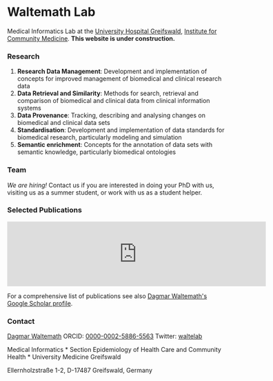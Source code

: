 ﻿# Waltemath Lab
Medical Informatics Lab at the [University Hospital Greifswald](https://www.medizin.uni-greifswald.de/de/home/), [Institute for Community Medicine](http://www2.medizin.uni-greifswald.de/icm/index.php?id=334).
**This website is under construction.**

### Research

1. **Research Data Management**: Development and implementation of concepts for improved management of biomedical and clinical research data 
2. **Data Retrieval and Similarity**:	Methods for search, retrieval and comparison of biomedical and clinical data from clinical information systems
3. **Data Provenance**:	Tracking, describing and analysing changes on biomedical and clinical data sets
4. **Standardisation**:	Development and implementation of data standards for biomedical research, particularly modeling and simulation
5. **Semantic enrichment**:	Concepts for the annotation of data sets with semantic knowledge, particularly biomedical ontologies

### Team 

*We are hiring!* Contact us if you are interested in doing your PhD with us, visiting us as a summer student, or work with us as a student helper. 

### Selected Publications

<iframe src="https://www.fis.med.uni-greifswald.de/FIS/init_external_pubs.action?auth=ngpocpv7uc2ss&pubs=01234567&start=2014&request_locale=en" style="border: none; overflow: auto; width: 600px;"></iframe>

For a comprehensive list of publications see also [Dagmar Waltemath's Google Scholar profile](https://scholar.google.com/citations?user=wmBwmLIAAAAJ&hl=en&oi=sra).
### Contact

[Dagmar Waltemath](https://www.fis.med.uni-greifswald.de/FIS/init_person_browser.action?pers_id=ngpocpv7uc2ss) 
ORCID: [0000-0002-5886-5563](https://orcid.org/0000-0002-5886-5563) Twitter: [waltelab](https://twitter.com/waltelab)

Medical Informatics * Section Epidemiology of Health Care and Community Health * University Medicine Greifswald 

Ellernholzstraße 1-2, D-17487 Greifswald, Germany
